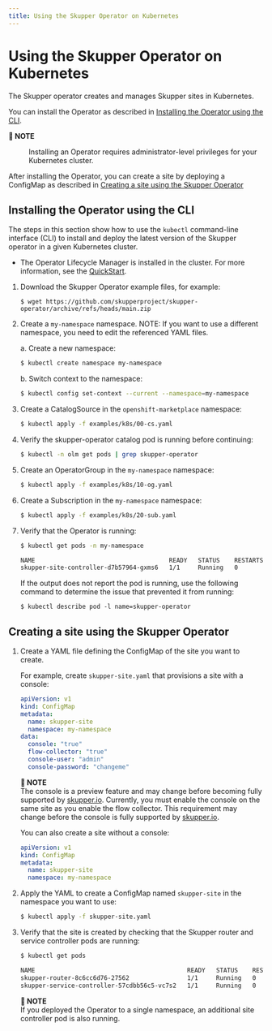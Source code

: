 ```yaml
---
title: Using the Skupper Operator on Kubernetes
---
```

# Using the Skupper Operator on Kubernetes

The Skupper operator creates and manages Skupper sites in Kubernetes.

You can install the Operator as described in [Installing the Operator using the CLI](#installing-the-operator-using-the-cli).

<dl><dt><strong>📌 NOTE</strong></dt><dd>

Installing an Operator requires administrator-level privileges for your Kubernetes cluster.
</dd></dl>

After installing the Operator, you can create a site by deploying a ConfigMap as described in [Creating a site using the Skupper Operator](#creating-a-site-using-the-skupper-operator)

## Installing the Operator using the CLI

The steps in this section show how to use the `kubectl` command-line interface (CLI) to install and deploy the latest version of the Skupper operator in a given Kubernetes cluster.

* The Operator Lifecycle Manager is installed in the cluster.
For more information, see the [QuickStart](https://olm.operatorframework.io/docs/getting-started/).

1. Download the Skupper Operator example files, for example:

   ```
   $ wget https://github.com/skupperproject/skupper-operator/archive/refs/heads/main.zip
   ```
2. Create a `my-namespace` namespace.
NOTE: If you want to use a different namespace, you need to edit the referenced YAML files.

   a. Create a new namespace:

      ```bash
      $ kubectl create namespace my-namespace
      ```

   b. Switch context to the namespace:

      ```bash
      $ kubectl config set-context --current --namespace=my-namespace
      ```
3. Create a CatalogSource in the `openshift-marketplace` namespace:

   ```bash
   $ kubectl apply -f examples/k8s/00-cs.yaml
   ```
4. Verify the skupper-operator catalog pod is running before continuing:

   ```bash
   $ kubectl -n olm get pods | grep skupper-operator
   ```
5. Create an OperatorGroup in the `my-namespace` namespace:

   ```bash
   $ kubectl apply -f examples/k8s/10-og.yaml
   ```
6. Create a Subscription  in the `my-namespace` namespace:

   ```bash
   $ kubectl apply -f examples/k8s/20-sub.yaml
   ```
7. Verify that the Operator is running:

   ```bash
   $ kubectl get pods -n my-namespace

   NAME                                     READY   STATUS    RESTARTS   AGE
   skupper-site-controller-d7b57964-gxms6   1/1     Running   0          1m
   ```

   If the output does not report the pod is running, use the following command to determine the issue that prevented it from running:

   ```
   $ kubectl describe pod -l name=skupper-operator
   ```

## Creating a site using the Skupper Operator

1. Create a YAML file defining the ConfigMap of the site you want to create.

   For example, create `skupper-site.yaml` that provisions a site with a console:

   ```yaml
   apiVersion: v1
   kind: ConfigMap
   metadata:
     name: skupper-site
     namespace: my-namespace
   data:
     console: "true"
     flow-collector: "true"
     console-user: "admin"
     console-password: "changeme"

   ```

   **📌 NOTE**\
   The console is a preview feature and may change before becoming fully supported by [skupper.io](https://skupper.io).
   Currently, you must enable the console on the same site as you enable the flow collector. This requirement may change before the console is fully supported by [skupper.io](https://skupper.io).

   You can also create a site without a console:

   ```yaml
   apiVersion: v1
   kind: ConfigMap
   metadata:
     name: skupper-site
     namespace: my-namespace
   ```
2. Apply the YAML to create a ConfigMap named `skupper-site` in the namespace you want to use:

   ```bash
   $ kubectl apply -f skupper-site.yaml
   ```
3. Verify that the site is created by checking that the Skupper router and service controller pods are running:

   ```bash
   $ kubectl get pods

   NAME                                          READY   STATUS    RESTARTS   AGE
   skupper-router-8c6cc6d76-27562                1/1     Running   0          40s
   skupper-service-controller-57cdbb56c5-vc7s2   1/1     Running   0          34s
   ```

   **📌 NOTE**\
   If you deployed the Operator to a single namespace, an additional site controller pod is also running.
